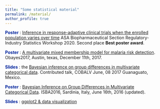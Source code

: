 ```yaml
---
title: "Some statistical material"
permalink: /material/
author_profile: true
---
```


<span style ="color:rgb(0,35,156)"> **Poster** </span>:  [Inference in response-adaptive clinical trials when the enrolled population varies over time](files/RussoBIOP2020.pdf) ASA Biopharmaceutical Section Regulatory-Industry Statistics Workshop 2020.  Second place **Best poster award**.

<span style ="color:rgb(0,35,156)"> **Poster** </span>:  [A multivariate mixed membership model for malaria risk detection](files/Obayes2017.pdf). Obayes2017, Austin, texas, December 11th, 2017.

<span style ="color:rgb(0,35,156)"> **Slides** </span>: the [Bayesian inference on group differences in multivariate categorical data](files/COBALV.pdf). Contributed talk, COBALV June, 08 2017 Guanaguato, Mexico.

<span style ="color:rgb(0,35,156)"> **Poster** </span>: [Bayesian Inference on Group Differences in Multivariate Categorical
Data](files/ISBA.pdf). ISBA2016, Sardinia, Italy, June 16th, 2016 (updated).

<span style="color:rgb(0,35,156)"> **Slides** </span>: [ggplot2 & data visualization](files/ggplot2_lesson.pdf)
